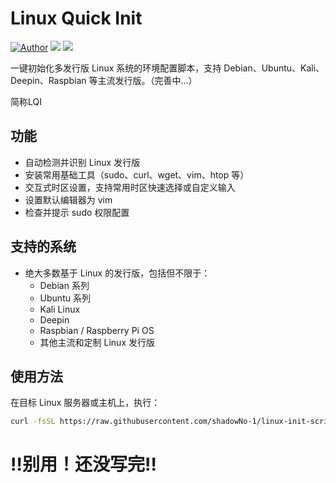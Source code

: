 # Linux Quick Init
[![Author](https://img.shields.io/badge/author-shadowNo--1-informational?style=flat&logo=github&logoColor=181717&color=green)](https://github.com/shadowNo-1)
[![](https://img.shields.io/badge/license-GNU--v3.0-informational?style=flat&logo=gnu&logoColor=white&color=A42E2B)](https://www.gnu.org/licenses/gpl-3.0.html)
![](https://img.shields.io/badge/Version-v0.1--alpha-&logoColor=e95420&color=e95420)

一键初始化多发行版 Linux 系统的环境配置脚本，支持 Debian、Ubuntu、Kali、Deepin、Raspbian 等主流发行版。（完善中...）

简称LQI

## 功能

- 自动检测并识别 Linux 发行版  
- 安装常用基础工具（sudo、curl、wget、vim、htop 等）  
- 交互式时区设置，支持常用时区快速选择或自定义输入  
- 设置默认编辑器为 vim  
- 检查并提示 sudo 权限配置

## 支持的系统

- 绝大多数基于 Linux 的发行版，包括但不限于：  
  - Debian 系列  
  - Ubuntu 系列  
  - Kali Linux  
  - Deepin  
  - Raspbian / Raspberry Pi OS  
  - 其他主流和定制 Linux 发行版

## 使用方法

在目标 Linux 服务器或主机上，执行：

```bash
curl -fsSL https://raw.githubusercontent.com/shadowNo-1/linux-init-script/main/linux-init-script.sh | bash
```

# ‼️别用！还没写完‼️
